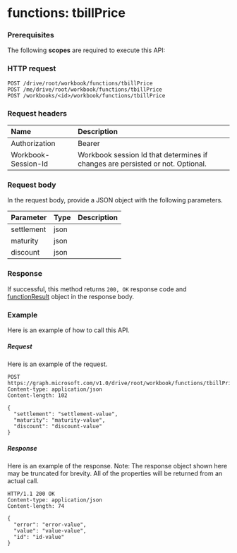 # functions: tbillPrice


### Prerequisites
The following **scopes** are required to execute this API: 
### HTTP request
<!-- { "blockType": "ignored" } -->
```http
POST /drive/root/workbook/functions/tbillPrice
POST /me/drive/root/workbook/functions/tbillPrice
POST /workbooks/<id>/workbook/functions/tbillPrice

```
### Request headers
| Name       | Description|
|:---------------|:----------|
| Authorization  | Bearer <code>|
| Workbook-Session-Id  | Workbook session Id that determines if changes are persisted or not. Optional.|

### Request body
In the request body, provide a JSON object with the following parameters.

| Parameter	   | Type	|Description|
|:---------------|:--------|:----------|
|settlement|json||
|maturity|json||
|discount|json||

### Response
If successful, this method returns `200, OK` response code and [functionResult](../resources/functionresult.md) object in the response body.

### Example
Here is an example of how to call this API.
##### Request
Here is an example of the request.
<!-- {
  "blockType": "request",
  "name": "functions_tbillprice"
}-->
```http
POST https://graph.microsoft.com/v1.0/drive/root/workbook/functions/tbillPrice
Content-type: application/json
Content-length: 102

{
  "settlement": "settlement-value",
  "maturity": "maturity-value",
  "discount": "discount-value"
}
```

##### Response
Here is an example of the response. Note: The response object shown here may be truncated for brevity. All of the properties will be returned from an actual call.
<!-- {
  "blockType": "response",
  "truncated": true,
  "@odata.type": "microsoft.graph.functionResult"
} -->
```http
HTTP/1.1 200 OK
Content-type: application/json
Content-length: 74

{
  "error": "error-value",
  "value": "value-value",
  "id": "id-value"
}
```

<!-- uuid: 8fcb5dbc-d5aa-4681-8e31-b001d5168d79
2015-10-25 14:57:30 UTC -->
<!-- {
  "type": "#page.annotation",
  "description": "functions: tbillPrice",
  "keywords": "",
  "section": "documentation",
  "tocPath": ""
}-->
